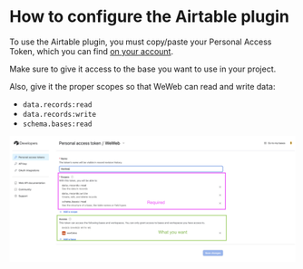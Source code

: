 # How to configure the Airtable plugin

To use the Airtable plugin, you must copy/paste your Personal Access Token, which you can find <a href="https://airtable.com/create/tokens" target="_blank" class="ww-editor-link">on your account</a>.

Make sure to give it access to the base you want to use in your project.

Also, give it the proper scopes so that WeWeb can read and write data:
- `data.records:read`
- `data.records:write`
- `schema.bases:read`

![Airtable scopes](./images/airtable-scopes.png)
